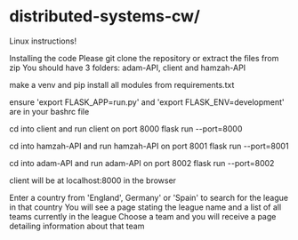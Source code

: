 # distributed-systems-cw/
Linux instructions!

Installing the code
    Please git clone the repository or extract the files from zip
    You should have 3 folders: adam-API, client and hamzah-API

make a venv and pip install all modules from requirements.txt

ensure 'export FLASK_APP=run.py' and 'export FLASK_ENV=development' are in your bashrc file

cd into client and run client on port 8000
    flask run --port=8000

cd into hamzah-API and run hamzah-API on port 8001
    flask run --port=8001

cd into adam-API and run adam-API on port 8002
    flask run --port=8002

client will be at localhost:8000 in the browser

Enter a country from 'England', Germany' or 'Spain' to search for the league in that country
You will see a page stating the league name and a list of all teams currently in the league
Choose a team and you will receive a page detailing information about that team
